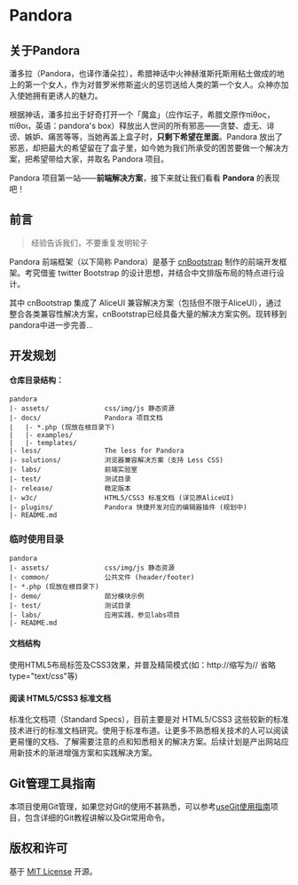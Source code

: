 Pandora 
========

## 关于Pandora

潘多拉（Pandora，也译作潘朵拉），希腊神话中火神赫淮斯托斯用粘土做成的地上的第一个女人，作为对普罗米修斯盗火的惩罚送给人类的第一个女人。众神亦加入使她拥有更诱人的魅力。

根据神话，潘多拉出于好奇打开一个「魔盒」（应作坛子，希腊文原作πίθος，πίθοι，英语：pandora's box）释放出人世间的所有邪恶——贪婪、虚无、诽谤、嫉妒、痛苦等等，当她再盖上盒子时，**只剩下希望在里面**。Pandora 放出了邪恶，却把最大的希望留在了盒子里，如今她为我们所承受的困苦要做一个解决方案，把希望带给大家，并取名 Pandora 项目。
            
Pandora 项目第一站——**前端解决方案**，接下来就让我们看看 **Pandora** 的表现吧！

## 前言

> 经验告诉我们，不要重复发明轮子

Pandora 前端框架（以下简称 Pandora）是基于 [cnBootstrap](https://github.com/webcoding/cnBootstrap) 制作的前端开发框架。考究借鉴 twitter Bootstrap 的设计思想，并结合中文排版布局的特点进行设计。

其中 cnBootstrap 集成了 AliceUI 兼容解决方案（包括但不限于AliceUI），通过整合各类兼容性解决方案，cnBootstrap已经具备大量的解决方案实例。现转移到pandora中进一步完善...


## 开发规划

#### 仓库目录结构：

	pandora
  	|- assets/              css/img/js 静态资源
	|- docs/                Pandora 项目文档
    |   |- *.php (现放在根目录下)
    |   |- examples/
    |   |- templates/
	|- less/                The less for Pandora 
	|- solutions/           浏览器兼容解决方案（支持 Less CSS)
	|- labs/                前端实验室
    |- test/                测试目录
    |- release/             稳定版本
	|- w3c/                 HTML5/CSS3 标准文档 (详见原AliceUI)
	|- plugins/             Pandora 快捷开发对应的编辑器插件 (规划中)
	|- README.md

### 临时使用目录

	pandora
  	|- assets/              css/img/js 静态资源
	|- common/              公共文件 (header/footer)
    |- *.php (现放在根目录下)
	|- demo/                部分模块示例
    |- test/                测试目录
	|- labs/                应用实践，参见labs项目
	|- README.md

#### 文档结构

使用HTML5布局标签及CSS3效果，并普及精简模式(如：http://缩写为// 省略type="text/css"等)

#### 阅读 HTML5/CSS3 标准文档

标准化文档项（Standard Specs），目前主要是对 HTML5/CSS3 这些较新的标准技术进行的标准文档研究。使用于标准布道。让更多不熟悉相关技术的人可以阅读更易懂的文档、了解需要注意的点和知悉相关的解决方案。后续计划是产出网站应用新技术的渐进增强方案和实践解决方案。

## Git管理工具指南 

本项目使用Git管理，如果您对Git的使用不甚熟悉，可以参考[useGit使用指南](https://github.com/pandoraui/useGit)项目，包含详细的Git教程讲解以及Git常用命令。

## 版权和许可

基于 [MIT License](http://en.wikipedia.org/wiki/MIT_License "WikiPedia 中关于 MIT License 的描述") 开源。
